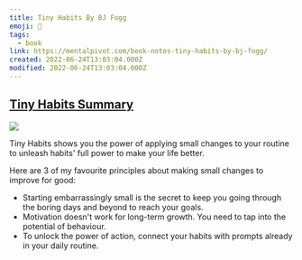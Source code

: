 ```yaml
---
title: Tiny Habits By BJ Fogg
emoji: 📝
tags:
  - book
link: https://mentalpivot.com/book-notes-tiny-habits-by-bj-fogg/
created: 2022-06-24T13:03:04.000Z
modified: 2022-06-24T13:03:04.000Z
---
```


## [Tiny Habits Summary](https://fourminutebooks.com/tiny-habits-summary/)

![](https://fourminutebooks.com/wp-content/uploads/2020/03/tiny-habits-summary-768x384.png)

Tiny Habits shows you the power of applying small changes to your routine to unleash habits' full power to make your life better.

Here are 3 of my favourite principles about making small changes to improve for good:

- Starting embarrassingly small is the secret to keep you going through the boring days and beyond to reach your goals.
- Motivation doesn't work for long-term growth. You need to tap into the potential of behaviour.
- To unlock the power of action, connect your habits with prompts already in your daily routine.

